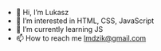 - 👋 Hi, I’m Lukasz
- 👀 I’m interested in HTML, CSS, JavaScript
- 🌱 I’m currently learning JS
- 📫 How to reach me lmdzik@gmail.com

<!---
lmdzik/lmdzik is a ✨ special ✨ repository because its `README.md` (this file) appears on your GitHub profile.
You can click the Preview link to take a look at your changes.
--->
